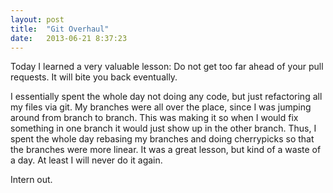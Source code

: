 ```yaml
---
layout: post
title:  "Git Overhaul"
date:   2013-06-21 8:37:23
---
```


Today I learned a very valuable lesson: Do not get too far ahead of your pull requests. It will bite you back eventually.

I essentially spent the whole day not doing any code, but just refactoring all my files via git. My branches were all over the place, since
I was jumping around from branch to branch. This was making it so when I would fix something in one branch it would just show up in the 
other branch. Thus, I spent the whole day rebasing my branches and doing cherrypicks so that the branches were more linear. It was a great 
lesson, but kind of a waste of a day. At least I will never do it again.

Intern out.
